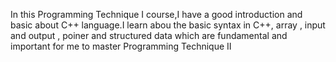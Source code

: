 In this Programming Technique I course,I have a good introduction and basic about C++ language.I learn abou the basic syntax in C++, array , input and output , poiner and structured data which are fundamental and important for me to master Programming Technique II
